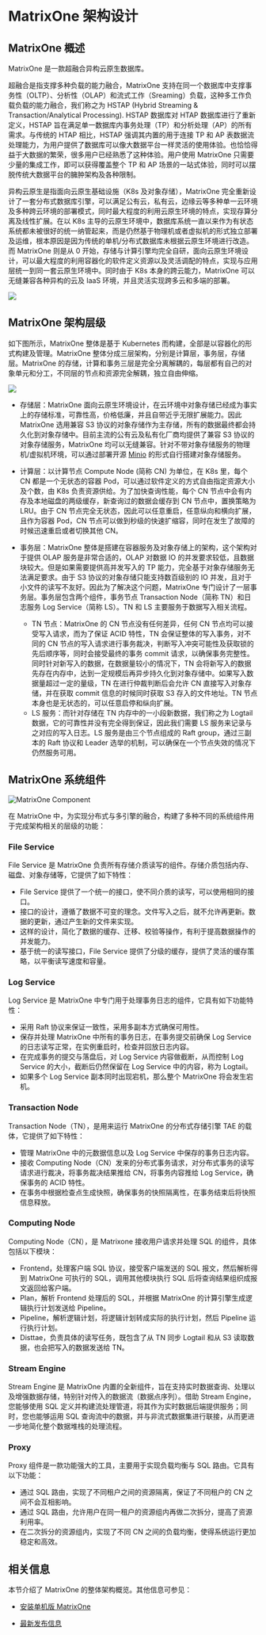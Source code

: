 # **MatrixOne 架构设计**

## **MatrixOne 概述**

MatrixOne 是一款超融合异构云原生数据库。

超融合是指支撑多种负载的能力融合，MatrixOne 支持在同一个数据库中支撑事务性（OLTP）、分析性（OLAP）和流式工作（Sreaming）负载，这种多工作负载负载的能力融合，我们称之为 HSTAP (Hybrid Streaming & Transaction/Analytical Processing). HSTAP 数据库对 HTAP 数据库进行了重新定义，HSTAP 旨在满足单一数据库内事务处理（TP）和分析处理（AP）的所有需求。与传统的 HTAP 相比，HSTAP 强调其内置的用于连接 TP 和 AP 表数据流处理能力，为用户提供了数据库可以像大数据平台一样灵活的使用体验。也恰恰得益于大数据的繁荣，很多用户已经熟悉了这种体验。用户使用 MatrixOne 只需要少量的集成工作，即可以获得覆盖整个 TP 和 AP 场景的一站式体验，同时可以摆脱传统大数据平台的臃肿架构及各种限制。

异构云原生是指面向云原生基础设施（K8s 及对象存储），MatrixOne 完全重新设计了一套分布式数据库引擎，可以满足公有云，私有云，边缘云等多种单一云环境及多种跨云环境的部署模式，同时最大程度的利用云原生环境的特点，实现存算分离及线性扩展。在以 K8s 主导的云原生环境中，数据库系统一直以来作为有状态系统都未被很好的统一纳管起来，而是仍然基于物理机或者虚拟机的形式独立部署及运维，根本原因是因为传统的单机/分布式数据库未根据云原生环境进行改造。而 MatrixOne 则是从 0 开始，存储与计算引擎均完全自研，面向云原生环境设计，可以最大程度的利用容器化的软件定义资源以及灵活调配的特点，实现与应用层统一到同一套云原生环境中。同时由于 K8s 本身的跨云能力，MatrixOne 可以无缝兼容各种异构的云及 IaaS 环境，并且灵活实现跨多云和多端的部署。

![](https://community-shared-data-1308875761.cos.ap-beijing.myqcloud.com/artwork/docs/Release-Notes/release-notes-1.1.0.png)

## **MatrixOne 架构层级**

如下图所示，MatrixOne 整体是基于 Kubernetes 而构建，全部是以容器化的形式构建及管理。MatrixOne 整体分成三层架构，分别是计算层，事务层，存储层。MatrixOne 的存储，计算和事务三层是完全分离解耦的，每层都有自己的对象单元和分工，不同层的节点和资源完全解耦，独立自由伸缩。

![](https://community-shared-data-1308875761.cos.ap-beijing.myqcloud.com/artwork/docs/overview/architecture/architecture-1.png)

- 存储层：MatrixOne 面向云原生环境设计，在云环境中对象存储已经成为事实上的存储标准，可靠性高，价格低廉，并且自带近乎无限扩展能力。因此 MatrixOne 选用兼容 S3 协议的对象存储作为主存储，所有的数据最终都会持久化到对象存储中。目前主流的公有云及私有化厂商均提供了兼容 S3 协议的对象存储服务，MatrixOne 均可以无缝兼容。针对不带对象存储服务的物理机/虚拟机环境，可以通过部署开源 [Minio](https://min.io/) 的形式自行搭建对象存储服务。

- 计算层：以计算节点 Compute Node (简称 CN) 为单位，在 K8s 里，每个 CN 都是一个无状态的容器 Pod，可以通过软件定义的方式自由指定资源大小及个数，由 K8s 负责资源供给。为了加快查询性能，每个 CN 节点中会有内存及本地磁盘的两级缓存，新查询过的数据会缓存到 CN 节点中，置换策略为 LRU。由于 CN 节点完全无状态，因此可以任意重启，任意纵向和横向扩展，且作为容器 Pod，CN 节点可以做到秒级的快速扩缩容，同时在发生了故障的时候迅速重启或者切换其他 CN。

- 事务层：MatrixOne 整体是搭建在容器服务及对象存储上的架构，这个架构对于提供 OLAP 服务是非常合适的，OLAP 对数据 IO 的并发要求较低，且数据块较大。但是如果需要提供高并发写入的 TP 能力，完全基于对象存储服务无法满足要求。由于 S3 协议的对象存储只能支持数百级别的 IO 并发，且对于小文件的读写不友好。因此为了解决这个问题，MatrixOne 专门设计了一层事务层。事务层包含两个组件，事务节点 Transaction Node（简称 TN）和日志服务 Log Service（简称 LS）。TN 和 LS 主要服务于数据写入相关流程。
    * TN 节点：MatrixOne 的 CN 节点没有任何差异，任何 CN 节点均可以接受写入请求，而为了保证 ACID 特性，TN 会保证整体的写入事务，对不同的 CN 节点的写入请求进行事务裁决，判断写入冲突可能性及获取锁的先后顺序等，同时会接受最终的事务 commit 请求，以确保事务完整性。同时针对新写入的数据，在数据量较小的情况下，TN 会将新写入的数据先存在内存中，达到一定规模后再异步持久化到对象存储中。如果写入数据量超过一定的量级，TN 在进行仲裁判断后会允许 CN 直接写入对象存储，并在获取 commit 信息的时候同时获取 S3 存入的文件地址。TN 节点本身也是无状态的，可以任意启停和纵向扩展。
    * LS 服务：而针对存储在 TN 内存中的一小段新数据，我们称之为 Logtail 数据，它的可靠性并没有完全得到保证，因此我们需要 LS 服务来记录与之对应的写入日志。LS 服务是由三个节点组成的 Raft group，通过三副本的 Raft 协议和 Leader 选举的机制，可以确保在一个节点失效的情况下仍然服务可用。

## **MatrixOne 系统组件**

![MatrixOne Component](https://community-shared-data-1308875761.cos.ap-beijing.myqcloud.com/artwork/docs/overview/mo-component.png)

在 MatrixOne 中，为实现分布式与多引擎的融合，构建了多种不同的系统组件用于完成架构相关的层级的功能：

### **File Service**

File Service 是 MatrixOne 负责所有存储介质读写的组件。存储介质包括内存、磁盘、对象存储等，它提供了如下特性：

- File Service 提供了一个统一的接口，使不同介质的读写，可以使用相同的接口。
- 接口的设计，遵循了数据不可变的理念。文件写入之后，就不允许再更新。数据的更新，通过产生新的文件来实现。
- 这样的设计，简化了数据的缓存、迁移、校验等操作，有利于提高数据操作的并发能力。
- 基于统一的读写接口，File Service 提供了分级的缓存，提供了灵活的缓存策略，以平衡读写速度和容量。

### **Log Service**

Log Service 是 MatrixOne 中专门用于处理事务日志的组件，它具有如下功能特性：

- 采用 Raft 协议来保证一致性，采用多副本方式确保可用性。
- 保存并处理 MatrixOne 中所有的事务日志，在事务提交前确保 Log Service 的日志读写正常，在实例重启时，检查并回放日志内容。
- 在完成事务的提交与落盘后，对 Log Service 内容做截断，从而控制 Log Service 的大小，截断后仍然保留在 Log Service 中的内容，称为 Logtail。
- 如果多个 Log Service 副本同时出现宕机，那么整个 MatrixOne 将会发生宕机。

### **Transaction Node**

Transaction Node（TN），是用来运行 MatrixOne 的分布式存储引擎 TAE 的载体，它提供了如下特性：

- 管理 MatrixOne 中的元数据信息以及 Log Service 中保存的事务日志内容。
- 接收 Computing Node（CN）发来的分布式事务请求，对分布式事务的读写请求进行裁决，将事务裁决结果推给 CN，将事务内容推给 Log Service，确保事务的 ACID 特性。
- 在事务中根据检查点生成快照，确保事务的快照隔离性，在事务结束后将快照信息释放。

### **Computing Node**

Computing Node（CN），是 Matrixone 接收用户请求并处理 SQL 的组件，具体包括以下模块：

- Frontend，处理客户端 SQL 协议，接受客户端发送的 SQL 报文，然后解析得到 MatrixOne 可执行的 SQL，调用其他模块执行 SQL 后将查询结果组织成报文返回给客户端。
- Plan，解析 Frontend 处理后的 SQL，并根据 MatrixOne 的计算引擎生成逻辑执行计划发送给 Pipeline。
- Pipeline，解析逻辑计划，将逻辑计划转成实际的执行计划，然后 Pipeline 运行执行计划。
- Disttae，负责具体的读写任务，既包含了从 TN 同步 Logtail 和从 S3 读取数据，也会把写入的数据发送给 TN。

### **Stream Engine**

Stream Engine 是 MatrixOne 内置的全新组件，旨在支持实时数据查询、处理以及增强数据存储，特别针对传入的数据流（数据点序列）。借助 Stream Engine，您能够使用 SQL 定义并构建流处理管道，将其作为实时数据后端提供服务；同时，您也能够运用 SQL 查询流中的数据，并与非流式数据集进行联接，从而更进一步地简化整个数据堆栈的处理流程。

### **Proxy**

Proxy 组件是一款功能强大的工具，主要用于实现负载均衡与 SQL 路由。它具有以下功能：

- 通过 SQL 路由，实现了不同租户之间的资源隔离，保证了不同租户的 CN 之间不会互相影响。
- 通过 SQL 路由，允许用户在同一租户的资源组内再做二次拆分，提高了资源利用率。
- 在二次拆分的资源组内，实现了不同 CN 之间的负载均衡，使得系统运行更加稳定和高效。

## **相关信息**

本节介绍了 MatrixOne 的整体架构概览。其他信息可参见：

* [安装单机版 MatrixOne](../../Get-Started/install-standalone-matrixone.md)

* [最新发布信息](../whats-new.md)
